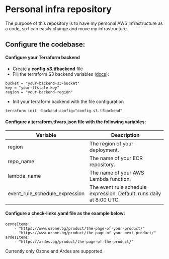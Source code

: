 # Personal infra repository

The purpose of this repository is to have my personal AWS infrastructure as a code, so I can easily change and move my infrastructure.

## Configure the codebase:

#### Configure your Terraform backend

- Create a **config.s3.tfbackend** file
- Fill the terraform S3 backend variables ([docs](https://developer.hashicorp.com/terraform/language/settings/backends/s3)):

```
bucket = "your-backend-s3-bucket"
key = "your-tfstate-key"
region = "your-backend-region"
```

- Init your terraform backend with the file configuration

```
terraform init -backend-config="config.s3.tfbackend"
```

#### Configure a **terraform.tfvars.json** file with the following variables:

| Variable                       | Description                                                          |
| ------------------------------ | -------------------------------------------------------------------- |
| region                         | The region of your deployment.                                       |
| repo_name                      | The name of your ECR repository.                                     |
| lambda_name                    | The name of your AWS Lambda function.                                |
| event_rule_schedule_expression | The event rule schedule expression. Default: runs daily at 8:00 UTC. |

#### Configure a **check-links.yaml** file as the example below:

```
ozoneItems:
    - "https://www.ozone.bg/product/the-page-of-your-product/"
    - "https://www.ozone.bg/product/the-page-of-your-next-product/"
ardesItems:
    - "https://ardes.bg/product/the-page-of-the-product/"
```

Currently only Ozone and Ardes are supported.
